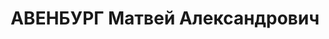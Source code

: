 ---
title: АВЕНБУРГ Матвей Александрович
description: "1905 р. народження, м. Єнакісвс Донецької області, єврей, освіта вища,\
  \ безпартійний. Директор Донецького \"Доненерго\". Проживав: ст. Рутченко-во, Хімселище,\
  \ буд. № 130, кв. 2. \n  Заарештований 9 вересня 1937 року. Засуджений 1 грудня\
  \ 1937 року виїзною сесією Військової колегії Верховного Суду СРСР у м. Донецьку\
  \ до розстрілу. Вирок приведено до виконання 2 грудня 1937 року ум. Донецьку. \n\
  \  Реабілітований 7 червня 1956 року."
---